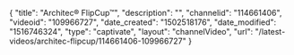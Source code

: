 {
    "title": "Architec&reg; FlipCup&trade;",
    "description": "",
    "channelid": "114661406",
    "videoid": "109966727",
    "date_created": "1502518176",
    "date_modified": "1516746324",
    "type": "captivate",
    "layout": "channelVideo",
    "url": "\/latest-videos\/architec-flipcup\/114661406-109966727"
}